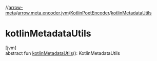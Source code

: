 //[arrow-meta](../../../index.md)/[arrow.meta.encoder.jvm](../index.md)/[KotlinPoetEncoder](index.md)/[kotlinMetadataUtils](kotlin-metadata-utils.md)

# kotlinMetadataUtils

[jvm]\
abstract fun [kotlinMetadataUtils](kotlin-metadata-utils.md)(): KotlinMetadataUtils

